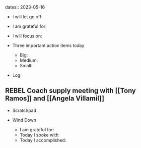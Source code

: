 dates:: 2023-05-16

- I will let go off:
- I am grateful for:
- I will focus on:

- Three important action items today
	- Big:
	- Medium:
	- Small:

- Log

REBEL Coach supply meeting with [[Tony Ramos]] and [[Angela Villamil]]
- 

- Scratchpad

- Wind Down
	- I am grateful for:
	- Today I spoke with:
	- Today I accomplished: